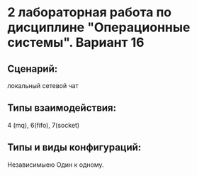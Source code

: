 # 2 лабораторная работа по дисциплине "Операционные системы". Вариант 16
## Сценарий:
локальный сетевой чат
## Типы взаимодействия:
4 (mq), 6(fifo), 7(socket) 
## Типы и виды конфигураций:
Независимыею Один к одному.

